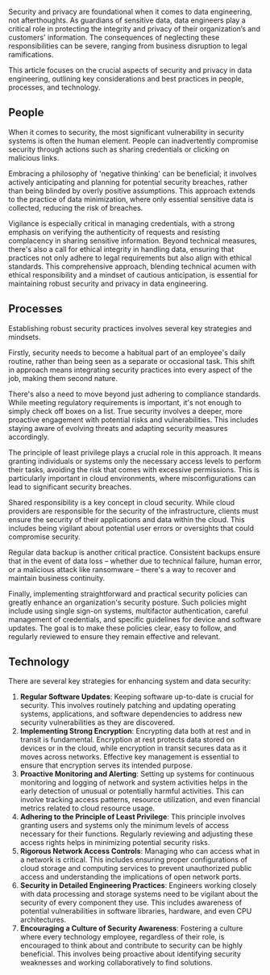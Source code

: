 Security and privacy are foundational when it comes to data engineering, not afterthoughts. As guardians of sensitive data, data engineers play a critical role in protecting the integrity and privacy of their organization’s and customers' information. The consequences of neglecting these responsibilities can be severe, ranging from business disruption to legal ramifications.

This article focuses on the crucial aspects of security and privacy in data engineering, outlining key considerations and best practices in people, processes, and technology.

## People

When it comes to security, the most significant vulnerability in security systems is often the human element. People can inadvertently compromise security through actions such as sharing credentials or clicking on malicious links.

Embracing a philosophy of 'negative thinking' can be beneficial; it involves actively anticipating and planning for potential security breaches, rather than being blinded by overly positive assumptions. This approach extends to the practice of data minimization, where only essential sensitive data is collected, reducing the risk of breaches.

Vigilance is especially critical in managing credentials, with a strong emphasis on verifying the authenticity of requests and resisting complacency in sharing sensitive information. Beyond technical measures, there's also a call for ethical integrity in handling data, ensuring that practices not only adhere to legal requirements but also align with ethical standards. This comprehensive approach, blending technical acumen with ethical responsibility and a mindset of cautious anticipation, is essential for maintaining robust security and privacy in data engineering.

## Processes

Establishing robust security practices involves several key strategies and mindsets.

Firstly, security needs to become a habitual part of an employee's daily routine, rather than being seen as a separate or occasional task. This shift in approach means integrating security practices into every aspect of the job, making them second nature.

There's also a need to move beyond just adhering to compliance standards. While meeting regulatory requirements is important, it's not enough to simply check off boxes on a list. True security involves a deeper, more proactive engagement with potential risks and vulnerabilities. This includes staying aware of evolving threats and adapting security measures accordingly.

The principle of least privilege plays a crucial role in this approach. It means granting individuals or systems only the necessary access levels to perform their tasks, avoiding the risk that comes with excessive permissions. This is particularly important in cloud environments, where misconfigurations can lead to significant security breaches.

Shared responsibility is a key concept in cloud security. While cloud providers are responsible for the security of the infrastructure, clients must ensure the security of their applications and data within the cloud. This includes being vigilant about potential user errors or oversights that could compromise security.

Regular data backup is another critical practice. Consistent backups ensure that in the event of data loss – whether due to technical failure, human error, or a malicious attack like ransomware – there's a way to recover and maintain business continuity.

Finally, implementing straightforward and practical security policies can greatly enhance an organization's security posture. Such policies might include using single sign-on systems, multifactor authentication, careful management of credentials, and specific guidelines for device and software updates. The goal is to make these policies clear, easy to follow, and regularly reviewed to ensure they remain effective and relevant.

## Technology

There are several key strategies for enhancing system and data security:

1. **Regular Software Updates**: Keeping software up-to-date is crucial for security. This involves routinely patching and updating operating systems, applications, and software dependencies to address new security vulnerabilities as they are discovered.
2. **Implementing Strong Encryption**: Encrypting data both at rest and in transit is fundamental. Encryption at rest protects data stored on devices or in the cloud, while encryption in transit secures data as it moves across networks. Effective key management is essential to ensure that encryption serves its intended purpose.
3. **Proactive Monitoring and Alerting**: Setting up systems for continuous monitoring and logging of network and system activities helps in the early detection of unusual or potentially harmful activities. This can involve tracking access patterns, resource utilization, and even financial metrics related to cloud resource usage.
4. **Adhering to the Principle of Least Privilege**: This principle involves granting users and systems only the minimum levels of access necessary for their functions. Regularly reviewing and adjusting these access rights helps in minimizing potential security risks.
5. **Rigorous Network Access Controls**: Managing who can access what in a network is critical. This includes ensuring proper configurations of cloud storage and computing services to prevent unauthorized public access and understanding the implications of open network ports.
6. **Security in Detailed Engineering Practices**: Engineers working closely with data processing and storage systems need to be vigilant about the security of every component they use. This includes awareness of potential vulnerabilities in software libraries, hardware, and even CPU architectures.
7. **Encouraging a Culture of Security Awareness**: Fostering a culture where every technology employee, regardless of their role, is encouraged to think about and contribute to security can be highly beneficial. This involves being proactive about identifying security weaknesses and working collaboratively to find solutions.